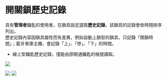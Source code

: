 # 開關鎖歷史記錄

具有**管理者**鑰匙的使用者，在鎖具設定選取**歷史記錄**，該鎖具的記錄會依時間排序列出。  
歷史記錄內容因鎖具屬性而有差異，例如自動上鎖型的鎖具，只記錄「開鎖時間」；藍牙車庫主機，會記錄「上」、「停」、「下」的時間。

* 線上型鑰匙歷史記錄，僅能由原開通鑰匙的帳號讀取。

![](https://userstartw.files.wordpress.com/2019/06/screenshot_2019-06-21-09-59-14-375_com.userstar.phonekey.png)

![](https://userstartw.files.wordpress.com/2018/12/Screenshot_2018-12-25-15-13-46-145_com.userstar.phonekey.png) ![](https://userstartw.files.wordpress.com/2018/12/Screenshot_2018-12-25-15-14-38-511_com.userstar.phonekey.png)

